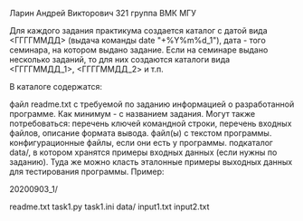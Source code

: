 Ларин Андрей Викторович 321 группа ВМК МГУ

Для каждого задания практикума создается каталог с датой вида <ГГГГММДД> (выдача команды date "+%Y%m%d_1"), дата - того семинара, на котором выдано задание. Если на семинаре выдано несколько заданий, то для них создаются каталоги вида <ГГГГММДД_1>, <ГГГГММДД_2> и т.п.

В каталоге содержатся:

файл readme.txt с требуемой по заданию информацией о разработанной программе. Как минимум - с названием задания. Могут также потребоваться: перечень ключей командной строки, перечень входных файлов, описание формата вывода.
файл(ы) с текстом программы.
конфигурационные файлы, если они есть у программы.
подкаталог data/, в котором хранятся примеры входных данных (если нужны по заданию). Туда же можно класть эталонные примеры выходных данных для тестирования программы.
Пример:

20200903_1/

readme.txt
task1.py
task1.ini
data/
input1.txt
input2.txt

